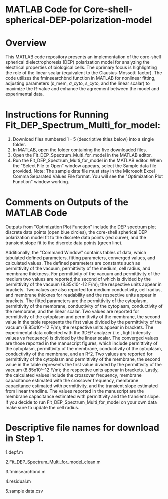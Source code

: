 # MATLAB Code for Core-shell-spherical-DEP-polarization-model
# Overview
This MATLAB code repository presents an implementation of the core-shell spherical dielectrophoresis (DEP) polarization model for analyzing the electrical properties of biological cells. The oprimary focus is highlighting the role of the linear scalar (equivalent to the Clausius-Mossotti factor). The code utilizes the fminsearchbnd function in MATLAB for nonlinear fitting, adjusting parameters (ε_mem, σ_cyto, ε_cyto, and the linear scalar) to maximize the R-value and enhance the agreement between the model and experimental data.

# Instructions for Running Fit_DEP_Spectrum_Multi_for_model:
1. Download files numbered 1 - 5 (descriptive titles below) into a single folder.
2. In MATLAB, open the folder containing the five downloaded files.
3. Open the Fit_DEP_Spectrum_Multi_for_model in the MATLAB editor.
4. Run the Fit_DEP_Spectrum_Multi_for_model in the MATLAB editor. When the "Select File to Open" window appears, select the Sample data file provided. Note: The sample date file must stay in the Microsoft Excel Comma Separated Values File format. You will see the "Optimization Plot Function" window working.

# Comments on Outputs of the MATLAB Code
Outputs from "Optimization Plot Function" include the DEP spectrum plot discrete data points (open blue circles), the core-shell spherical DEP polarization model fit to the discrete data points (red curve), and the transient slope fit to the discrete data points (green line).

Additionally, the "Command Window" contains tables of data, which tabulated defined parameters, fitting parameters, converged values, and calculated values. The defined parameters are constants such as permittivity of the vacuum, permittivity of the medium, cell radius, and membrane thickness. For permittivity of the vacuum and permittivity of the medium two values are reported,the second of which is divided by the permittivity of the vacuum (8.85x10^-12 F/m); the respective units appear in brackets. Two values are also reported for medium conductivity, cell radius, and membrane thicknes for readability and the respective units appear in brackets. The fitted parameters are the permittivity of the cytoplasm, permittivity of the membrane, conductivity of the cytoplasm, conductivity of the membrane, and the linear scalar. Two values are reported for permittivity of the cytoplasm and permittivity of the membrane, the second value in the table represents the first value divided by the permittivity of the vacuum (8.85x10^-12 F/m); the respective units appear in brackets. The experimental data collected with the 3DEP analyzer (i.e., light intensity values vs frequency) is divided by the linear scalar. The converged values are those reported in the manuscript figures, which include permittivity of the cytoplasm, permittivity of the membrane, conductivity of the cytoplasm, conductivity of the membrane, and an R^2. Two values are reported for permittivity of the cytoplasm and permittivity of the membrane, the second value in the table represents the first value divided by the permittivity of the vacuum (8.85x10^-12 F/m); the respective units appear in brackets. Lastly, the calculated values include the crossover frequency, membrane capacitance estimated with the crossover frequency, membrane capacitance estimated with permittivity, and the transient slope estimated from linear trendline. The values reported in the manuscript are the membrane capacitance estimated with permittivity and the transient slope. If you decide to run Fit_DEP_Spectrum_Multi_for_model on your own data make sure to update the cell radius.

# Descriptive file names for download in Step 1.
1.depf.m

2.Fit_DEP_Spectrum_Multi_for_model_clean.m

3.fminsearchbnd.m

4.residual.m

5.sample data.csv
